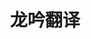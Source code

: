 ﻿---
id: 146
title: "龙吟翻译"
weight: 146
version: "1.0.1"
updateTime: "2022-07-19T16:14:51"
debName: "http://113.24.212.22:8090/upload/file/interpreter-depend_1.0.1_loongarch64.deb"
debSize: "2.9MB"
command: "/usr/local/longyin/start.sh"
---
